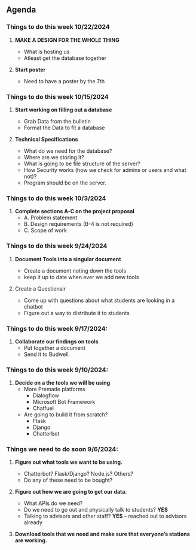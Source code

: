 ## Agenda
### Things to do this week 10/22/2024
1. **MAKE A DESIGN FOR THE WHOLE THING**
   - What is hosting us
   - Atleast get the database together

2. **Start poster**
   - Need to have a poster by the 7th

### Things to do this week 10/15/2024
1. **Start working on filling out a database**
   - Grab Data from the bulletin
   - Format the Data to fit a database

2. **Technical Specifications**
   - What do we need for the database?
   - Where are we storing it?
   - What is going to be file structure of the server?
   - How Security works (how we check for admins or users and what not)?
   - Program should be on the server.
  
### Things to do this week 10/3/2024
1. **Complete sections A-C on the project proposal**
   - A. Problem statement
   - B. Design requirements (B-4 is not required)
   - C. Scope of work

### Things to do this week 9/24/2024
1. **Document Tools into a singular document**
   - Create a document noting down the tools
   - keep it up to date when ever we add new tools
  
2. Create a Questionair
   - Come up with questions about what students are looking in a chatbot
   - Figure out a way to distribute it to students
     
### Things to do this week 9/17/2024:
1. **Collaborate our findings on tools**
   - Put together a document
   - Send it to Budwell.

### Things to do this week 9/10/2024:

1. **Decide on a the tools we will be using**
   - More Premade platforms
      - Dialogflow
      - Microsoft Bot Framework
      - Chatfuel
   - Are going to build it from scratch?
      - Flask
      - Django
      - Chatterbot

### Things we need to do soon 9/6/2024:

1. **Figure out what tools we want to be using.**
   - Chatterbot? Flask/Django? Node.js? Others? 
   - Do any of these need to be bought?

2. **Figure out how we are going to get our data.**
   - What APIs do we need?
   - Do we need to go out and physically talk to students? **YES**
   - Talking to advisors and other staff? **YES** – reached out to advisors already

3. **Download tools that we need and make sure that everyone’s stations are working.**
